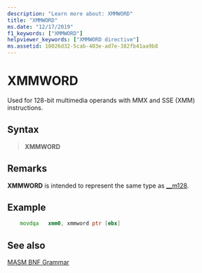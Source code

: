 ```yaml
---
description: "Learn more about: XMMWORD"
title: "XMMWORD"
ms.date: "12/17/2019"
f1_keywords: ["XMMWORD"]
helpviewer_keywords: ["XMMWORD directive"]
ms.assetid: 18026d32-5cab-403e-ad7e-382fb41aa9b8
---
```

# XMMWORD

Used for 128-bit multimedia operands with MMX and SSE (XMM) instructions.

## Syntax

> **XMMWORD**

## Remarks

**XMMWORD** is intended to represent the same type as [__m128](../../cpp/m128.md).

## Example

```asm
    movdqa   xmm0, xmmword ptr [ebx]
```

## See also

[MASM BNF Grammar](masm-bnf-grammar.md)
